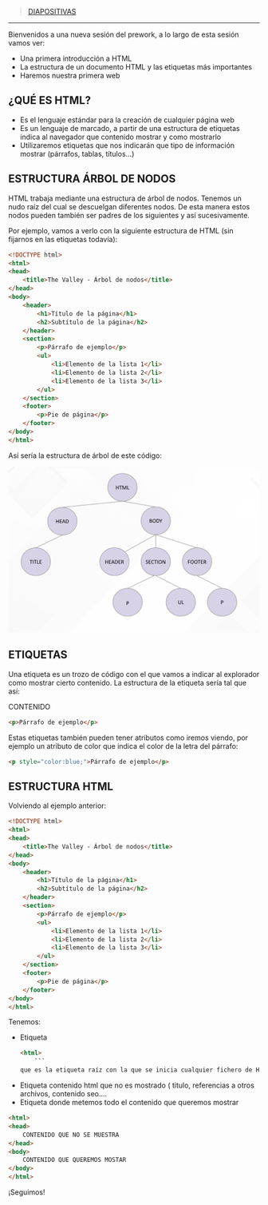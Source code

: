 
> [DIAPOSITIVAS](S2-recursos/introduccion.pdf)

---

Bienvenidos a una nueva sesión del prework, a lo largo de esta sesión vamos ver:

- Una primera introducción a HTML
- La estructura de un documento HTML y las etiquetas más importantes
- Haremos nuestra primera web

## ¿QUÉ ES HTML?

- Es el lenguaje estándar para la creación de cualquier página web
- Es un lenguaje de marcado, a partir de una estructura de etiquetas indica al navegador que contenido mostrar y como mostrarlo
- Utilizaremos etiquetas que nos indicarán que tipo de información mostrar (párrafos, tablas, títulos…)

## ESTRUCTURA ÁRBOL DE NODOS

HTML trabaja mediante una estructura de árbol de nodos. Tenemos un nudo raíz del cual se descuelgan diferentes nodos. De esta manera estos nodos pueden también ser padres de los siguientes y así sucesivamente.

Por ejemplo, vamos a verlo con la siguiente estructura de HTML (sin fijarnos en las etiquetas todavía):

```html
<!DOCTYPE html>
<html>
<head>
    <title>The Valley - Árbol de nodos</title>
</head>
<body>
    <header>
        <h1>Título de la página</h1>
        <h2>Subtítulo de la página</h2>
    </header>
    <section>
        <p>Párrafo de ejemplo</p>
        <ul>
            <li>Elemento de la lista 1</li>
            <li>Elemento de la lista 2</li>
            <li>Elemento de la lista 3</li>
        </ul>
    </section>
    <footer>
        <p>Pie de página</p>
    </footer>
</body>
</html>
```

Así sería la estructura de árbol de este código:

![árbol-html](S2-recursos/img/html-arbol.png)

## ETIQUETAS

Una etiqueta es un trozo de código con el que vamos a indicar al explorador como mostrar cierto contenido. La estructura de la etiqueta sería tal que así:

<APERTURA ETIQUETA> CONTENIDO <CIERRE ETIQUETA>

```html
<p>Párrafo de ejemplo</p>
```

Estas etiquetas también pueden tener atributos como iremos viendo, por ejemplo un atributo de color que indica el color de la letra del párrafo:

```html
<p style="color:blue;">Párrafo de ejemplo</p>
```

  

## ESTRUCTURA HTML

Volviendo al ejemplo anterior:

```html
<!DOCTYPE html>
<html>
<head>
    <title>The Valley - Árbol de nodos</title>
</head>
<body>
    <header>
        <h1>Título de la página</h1>
        <h2>Subtítulo de la página</h2>
    </header>
    <section>
        <p>Párrafo de ejemplo</p>
        <ul>
            <li>Elemento de la lista 1</li>
            <li>Elemento de la lista 2</li>
            <li>Elemento de la lista 3</li>
        </ul>
    </section>
    <footer>
        <p>Pie de página</p>
    </footer>
</body>
</html>
```

 

Tenemos:

- Etiqueta 
    ```html
    <html> 
        ``` 
  que es la etiqueta raíz con la que se inicia cualquier fichero de HTML
- Etiqueta <head> contenido html que no es mostrado ( titulo, referencias a otros archivos, contenido seo….
- Etiqueta <body> donde metemos todo el contenido que queremos mostrar


```html
<html>
<head>
    CONTENIDO QUE NO SE MUESTRA
</head>
<body>
    CONTENIDO QUE QUEREMOS MOSTAR
</body>
</html>
```

¡Seguimos!
